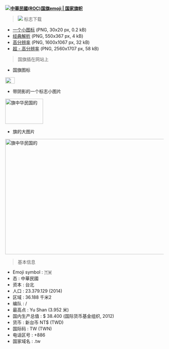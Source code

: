 
**<img src="https://github.com/taoste/Hello-World/blob/master/images/favicon-ico/ROC/tw.png?raw=true"/>[中華民國(ROC)国旗emoji | 国家旗帜](http://flagpedia.asia/the-republic-of-china)**


> <img src="https://github.com/taoste/Hello-World/blob/master/images/favicon-ico/ROC/tw.png?raw=true"/> 标志下载
- [一个小图标](http://flagpedia.asia/data/flags/mini/tw.png) (PNG, 30x20 px, 0.2 kB)
- [经典解析](http://flagpedia.asia/data/flags/normal/tw.png) (PNG, 550x367 px, 4 kB)
- [高分辨率](http://flagpedia.asia/data/flags/big/tw.png) (PNG, 1600x1067 px, 32 kB)
- [超 - 高分辨率](http://flagpedia.asia/data/flags/ultra/tw.png) (PNG, 2560x1707 px, 58 kB)

> 国旗插在网站上

- 国旗图标

<a href="http://flagpedia.asia/the-republic-of-china"><img alt="旗中华民国的" src="//flagpedia.asia/data/flags/mini/tw.png" width="30" height="20" /></a>

- 带阴影的一个标志小图片

<a href="http://flagpedia.asia/the-republic-of-china"><img alt="旗中华民国的" src="//flagpedia.asia/data/flags/small/tw.png" width="120" height="80" /></a>

- 旗的大图片

<a href="http://flagpedia.asia/the-republic-of-china"><img alt="旗中华民国的" src="//flagpedia.asia/data/flags/normal/tw.png" width="550" height="367" /></a>

> 基本信息
- Emoji symbol : 🇹🇼
- 态 : 中華民國
- 资本 : 台北
- 人口 : 23.379.129 (2014)
- 区域 : 36.188 千米2
- 编队 : /
- 最高点 : Yu Shan (3.952 米)
- 国内生产总值 : $ 38.400 (国际货币基金组织, 2012)
- 货币 : 新台币 NT$ (TWD)
- 国际码 : TW (TWN)
- 电话区号 : +886
- 国家域名 : .tw

